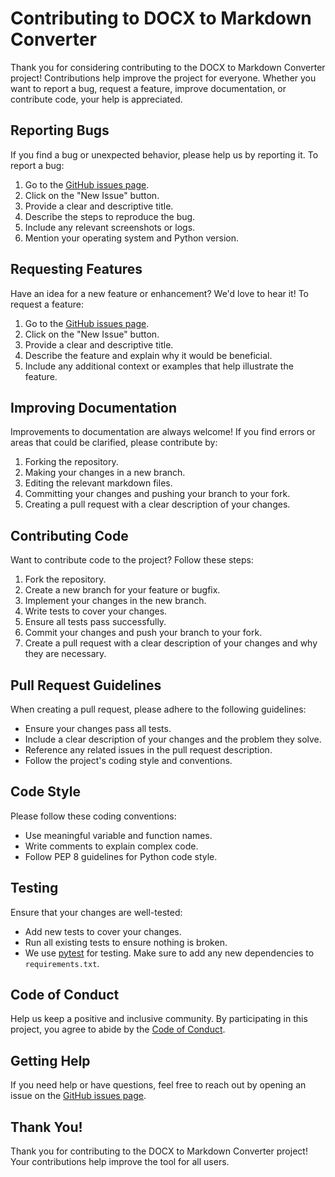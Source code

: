 # Contributing to DOCX to Markdown Converter

Thank you for considering contributing to the DOCX to Markdown Converter project! Contributions help improve the project for everyone. Whether you want to report a bug, request a feature, improve documentation, or contribute code, your help is appreciated.

## Reporting Bugs

If you find a bug or unexpected behavior, please help us by reporting it. To report a bug:

1. Go to the [GitHub issues page](https://github.com/ChatCRM/docx2md/issues).
2. Click on the "New Issue" button.
3. Provide a clear and descriptive title.
4. Describe the steps to reproduce the bug.
5. Include any relevant screenshots or logs.
6. Mention your operating system and Python version.

## Requesting Features

Have an idea for a new feature or enhancement? We'd love to hear it! To request a feature:

1. Go to the [GitHub issues page](https://github.com/ChatCRM/docx2md/issues).
2. Click on the "New Issue" button.
3. Provide a clear and descriptive title.
4. Describe the feature and explain why it would be beneficial.
5. Include any additional context or examples that help illustrate the feature.

## Improving Documentation

Improvements to documentation are always welcome! If you find errors or areas that could be clarified, please contribute by:

1. Forking the repository.
2. Making your changes in a new branch.
3. Editing the relevant markdown files.
4. Committing your changes and pushing your branch to your fork.
5. Creating a pull request with a clear description of your changes.

## Contributing Code

Want to contribute code to the project? Follow these steps:

1. Fork the repository.
2. Create a new branch for your feature or bugfix.
3. Implement your changes in the new branch.
4. Write tests to cover your changes.
5. Ensure all tests pass successfully.
6. Commit your changes and push your branch to your fork.
7. Create a pull request with a clear description of your changes and why they are necessary.

## Pull Request Guidelines

When creating a pull request, please adhere to the following guidelines:

- Ensure your changes pass all tests.
- Include a clear description of your changes and the problem they solve.
- Reference any related issues in the pull request description.
- Follow the project's coding style and conventions.

## Code Style

Please follow these coding conventions:

- Use meaningful variable and function names.
- Write comments to explain complex code.
- Follow PEP 8 guidelines for Python code style.

## Testing

Ensure that your changes are well-tested:

- Add new tests to cover your changes.
- Run all existing tests to ensure nothing is broken.
- We use [pytest](https://pytest.org/) for testing. Make sure to add any new dependencies to `requirements.txt`.

## Code of Conduct

Help us keep a positive and inclusive community. By participating in this project, you agree to abide by the [Code of Conduct](CODE_OF_CONDUCT.md).

## Getting Help

If you need help or have questions, feel free to reach out by opening an issue on the [GitHub issues page](https://github.com/ChatCRM/docx2md/issues).

## Thank You!

Thank you for contributing to the DOCX to Markdown Converter project! Your contributions help improve the tool for all users.
